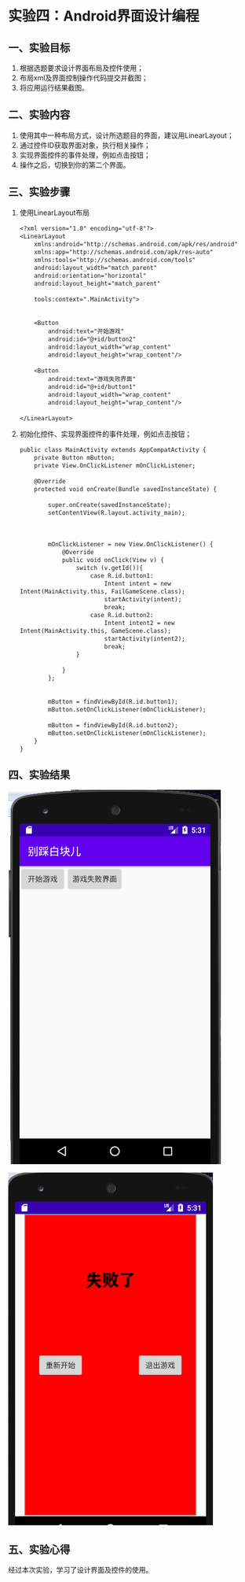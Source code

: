 # 实验四：Android界面设计编程

## 一、实验目标

1. 根据选题要求设计界面布局及控件使用；
2. 布局xml及界面控制操作代码提交并截图；
3. 将应用运行结果截图。

## 二、实验内容

1. 使用其中一种布局方式，设计所选题目的界面，建议用LinearLayout；
2. 通过控件ID获取界面对象，执行相关操作；
3. 实现界面控件的事件处理，例如点击按钮；
4. 操作之后，切换到你的第二个界面。
   	

## 三、实验步骤

1. 使用LinearLayout布局

   ```
   <?xml version="1.0" encoding="utf-8"?>
   <LinearLayout
       xmlns:android="http://schemas.android.com/apk/res/android"
       xmlns:app="http://schemas.android.com/apk/res-auto"
       xmlns:tools="http://schemas.android.com/tools"
       android:layout_width="match_parent"
       android:orientation="horizontal"
       android:layout_height="match_parent"
   
       tools:context=".MainActivity">
   
   
       <Button
           android:text="开始游戏"
           android:id="@+id/button2"
           android:layout_width="wrap_content"
           android:layout_height="wrap_content"/>
   
       <Button
           android:text="游戏失败界面"
           android:id="@+id/button1"
           android:layout_width="wrap_content"
           android:layout_height="wrap_content"/>
   
   </LinearLayout>
   ```

2. 初始化控件、实现界面控件的事件处理，例如点击按钮；

   ```
   public class MainActivity extends AppCompatActivity {
       private Button mButton;
       private View.OnClickListener mOnClickListener;
   
       @Override
       protected void onCreate(Bundle savedInstanceState) {
   
           super.onCreate(savedInstanceState);
           setContentView(R.layout.activity_main);
   
   
   
           mOnClickListener = new View.OnClickListener() {
               @Override
               public void onClick(View v) {
                   switch (v.getId()){
                       case R.id.button1:
                           Intent intent = new Intent(MainActivity.this, FailGameScene.class);
                           startActivity(intent);
                           break;
                       case R.id.button2:
                           Intent intent2 = new Intent(MainActivity.this, GameScene.class);
                           startActivity(intent2);
                           break;
                   }
   
               }
           };
   
   
           mButton = findViewById(R.id.button1);
           mButton.setOnClickListener(mOnClickListener);
   
           mButton = findViewById(R.id.button2);
           mButton.setOnClickListener(mOnClickListener);
       }
   }
   ```

   

## 四、实验结果

![实验4结果截图](https://github.com/1nnocent1/android-labs-2020/blob/master/students/sec1814080911125/lab4_1.png)

![实验4结果截图](https://github.com/1nnocent1/android-labs-2020/blob/master/students/sec1814080911125/lab4_2.png)		

## 五、实验心得

经过本次实验，学习了设计界面及控件的使用。